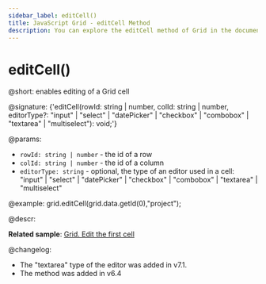 ```yaml
---
sidebar_label: editCell()
title: JavaScript Grid - editCell Method 
description: You can explore the editCell method of Grid in the documentation of the DHTMLX JavaScript UI library. Browse developer guides and API reference, try out code examples and live demos, and download a free 30-day evaluation version of DHTMLX Suite.
---
```


# editCell()

@short: enables editing of a Grid cell

@signature: {'editCell(rowId: string | number, colId: string | number, editorType?: "input" | "select" | "datePicker" | "checkbox" | "combobox" | "textarea" | "multiselect"): void;'}

@params:
- `rowId: string | number` - the id of a row
- `colId: string | number` - the id of a column
- `editorType: string` - optional, the type of an editor used in a cell: "input" | "select" | "datePicker" | "checkbox" | "combobox" | "textarea" | "multiselect"

@example:
grid.editCell(grid.data.getId(0),"project");

@descr:

**Related sample**: [Grid. Edit the first cell](https://snippet.dhtmlx.com/pqbax5vs)

@changelog:

- The "textarea" type of the editor was added in v7.1.
- The method was added in v6.4

[comment]: # (@related: grid/usage.md#editing-data)

[comment]: # (@relatedapi: grid/api/grid_editend_method.md)